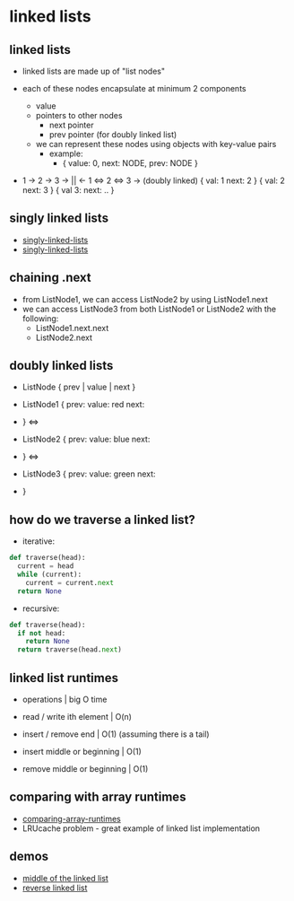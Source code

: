 # linked lists

## linked lists

- linked lists are made up of "list nodes"
- each of these nodes encapsulate at minimum 2 components

  - value
  - pointers to other nodes
    - next pointer
    - prev pointer (for doubly linked list)
  - we can represent these nodes using objects with key-value pairs
    - example:
      - {
        value: 0,
        next: NODE,
        prev: NODE
        }

- 1 -> 2 -> 3 -> || <- 1 <=> 2 <=> 3 -> (doubly linked)
  {
  val: 1
  next: 2
  }
  {
  val: 2
  next: 3
  }
  {
  val 3:
  next: ..
  }

## singly linked lists

- [singly-linked-lists](/content/week1/day4/01.1-singly-linked-lists.png)
- [singly-linked-lists](/content/week1/day4/01.2-singly-linked-lists.png)

## chaining .next

- from ListNode1, we can access ListNode2 by using ListNode1.next
- we can access ListNode3 from both ListNode1 or ListNode2 with the following:
  - ListNode1.next.next
  - ListNode2.next

## doubly linked lists

- ListNode { prev | value | next }

- ListNode1 {
  prev:
  value: red
  next:
- }
  <=>
- ListNode2 {
  prev:
  value: blue
  next:
- }
  <=>
- ListNode3 {
  prev:
  value: green
  next:
- }

## how do we traverse a linked list?

- iterative:

```python
def traverse(head):
  current = head
  while (current):
    current = current.next
  return None
```

- recursive:

```python
def traverse(head):
  if not head:
    return None
  return traverse(head.next)
```

## linked list runtimes

- operations | big O time

- read / write ith element | O(n)
- insert / remove end | O(1) (assuming there is a tail)
- insert middle or beginning | O(1)
- remove middle or beginning | O(1)

## comparing with array runtimes

- [comparing-array-runtimes](/content/week1/day4/01.3-comparing-array-runtimes.png)
- LRUcache problem - great example of linked list implementation

## demos

- [middle of the linked list](https://leetcode.com/problems/middle-of-the-linked-list/description/)
- [reverse linked list](https://leetcode.com/problems/reverse-linked-list/description/)
